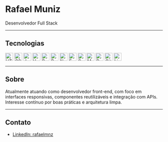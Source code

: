 # Rafael Muniz

Desenvolvedor Full Stack

---

## Tecnologias

<p align="left">
  <img src="https://cdn.jsdelivr.net/gh/devicons/devicon/icons/html5/html5-original.svg" title="HTML5" height="25" alt="HTML" />
  <img src="https://cdn.jsdelivr.net/gh/devicons/devicon/icons/css3/css3-original.svg" title="CSS3" height="25" alt="CSS" />
  <img src="https://cdn.jsdelivr.net/gh/devicons/devicon/icons/javascript/javascript-original.svg" title="JavaScript" height="25" alt="JavaScript" />
  <img src="https://cdn.jsdelivr.net/gh/devicons/devicon/icons/vuejs/vuejs-original.svg" title="Vue.js" height="25" alt="Vue.js" />
  <img src="https://cdn.jsdelivr.net/gh/devicons/devicon/icons/react/react-original.svg" title="React" height="25" alt="React" />
  <img src="https://cdn.jsdelivr.net/gh/devicons/devicon/icons/bootstrap/bootstrap-original.svg" title="Bootstrap" height="25" alt="Bootstrap" />
  <img src="https://cdn.jsdelivr.net/gh/devicons/devicon/icons/nodejs/nodejs-original.svg" title="Node.js" height="25" alt="Node.js" />
  <img src="https://cdn.jsdelivr.net/gh/devicons/devicon/icons/express/express-original.svg" title="Express.js" height="25" alt="Express" />
  <img src="https://cdn.jsdelivr.net/gh/devicons/devicon/icons/sequelize/sequelize-original.svg" title="Sequelize" height="25" alt="Sequelize" />
  <img src="https://cdn.jsdelivr.net/gh/devicons/devicon/icons/mysql/mysql-original.svg" title="MySQL" height="25" alt="MySQL" />
  <img src="https://cdn.jsdelivr.net/gh/devicons/devicon/icons/docker/docker-original.svg" title="Docker" height="25" alt="Docker" />
  <img src="https://cdn.jsdelivr.net/gh/devicons/devicon/icons/git/git-original.svg" title="Git" height="25" alt="Git" />
  <img src="https://cdn.jsdelivr.net/gh/devicons/devicon/icons/linux/linux-original.svg" title="Linux" height="25" alt="Linux" />
</p>

---

## Sobre

Atualmente atuando como desenvolvedor front-end, com foco em interfaces responsivas, componentes reutilizáveis e integração com APIs. Interesse contínuo por boas práticas e arquitetura limpa.

---

## Contato

- [LinkedIn: rafaelmnz](https://www.linkedin.com/in/rafaelmnz/)
